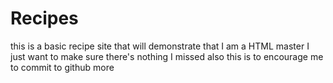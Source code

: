 # Recipes
this is a basic recipe site that will demonstrate that I am a HTML
master
I just want to make sure there's nothing I missed
also this is to encourage me to commit to github more